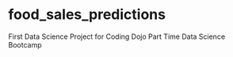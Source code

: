 # food_sales_predictions
First Data Science Project for Coding Dojo Part Time Data Science Bootcamp
